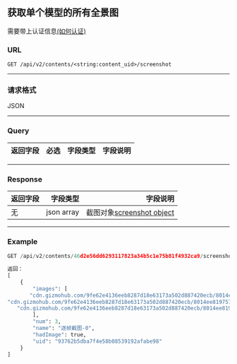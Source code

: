 ## 获取单个模型的所有全景图
需要带上认证信息[(如何认证)](https://gitlab.com/gizmotech/Doc/wikis/signature)

### URL
`GET /api/v2/contents/<string:content_uid>/screenshot`

-----

### 请求格式
JSON

-----

### Query
返回字段  |必选| 字段类型 |字段说明 | 
-------|-----:| ----:|-----:|


-----

### Response
返回字段        | 字段类型 |字段说明 | 
--------------|-----:| ----:|
无  | json array| 截图对象[screenshot object](http://git.gizmotech.cn/Gizmo/gizmohub/wikis/structs#screenshot)|



-----

### Example
```python
GET /api/v2/contents/46d2e56dd6293117823a34b5c1e75b81f4932ca9/screenshot

返回：
[
    {
        "images": [
       "cdn.gizmohub.com/9fe62e4136eeb8287d18e63173a502d887420ecb/8014ee81975723657f675331e305fb8c72ab4144/b8f826153b379a2d8f11147baff275ff2c19870c/shot/93762b5dba7f4e58b08539192afabe98_0_0.png",
"cdn.gizmohub.com/9fe62e4136eeb8287d18e63173a502d887420ecb/8014ee81975723657f675331e305fb8c72ab4144/b8f826153b379a2d8f11147baff275ff2c19870c/shot/93762b5dba7f4e58b08539192afabe98_0_1.png",  
   "cdn.gizmohub.com/9fe62e4136eeb8287d18e63173a502d887420ecb/8014ee81975723657f675331e305fb8c72ab4144/b8f826153b379a2d8f11147baff275ff2c19870c/shot/93762b5dba7f4e58b08539192afabe98_0_2.png",    
        ],
        "num": 3,
        "name": "逐帧截图-0",
        "hadImage": true,
        "uid": "93762b5dba7f4e58b08539192afabe98"
    }
]
```
